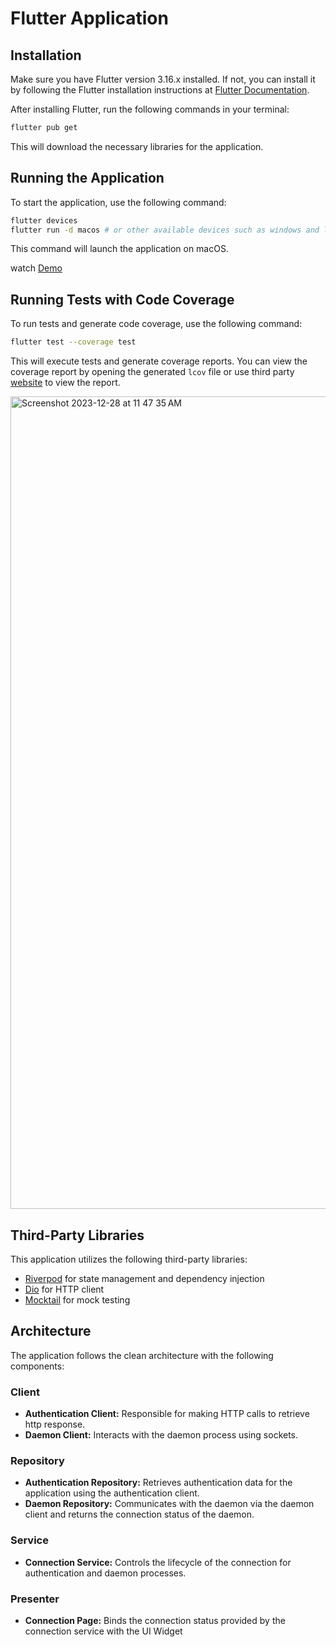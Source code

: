 # Flutter Application

## Installation

Make sure you have Flutter version 3.16.x installed. If not, you can install it by following the Flutter installation instructions at [Flutter Documentation](https://flutter.dev/docs/get-started/install).

After installing Flutter, run the following commands in your terminal:

```bash
flutter pub get
```

This will download the necessary libraries for the application.

## Running the Application

To start the application, use the following command:

```bash
flutter devices
flutter run -d macos # or other available devices such as windows and linux
```

This command will launch the application on macOS.

watch [Demo](https://youtu.be/MthisxvBx5g)

## Running Tests with Code Coverage

To run tests and generate code coverage, use the following command:

```bash
flutter test --coverage test
```

This will execute tests and generate coverage reports. You can view the coverage report by opening the generated `lcov` file or use third party [website](https://lcov-viewer.netlify.app) to view the report.

<img width="1300" alt="Screenshot 2023-12-28 at 11 47 35 AM" src="https://github.com/ck3leetcode/cloudflare_zt_client/assets/55478572/71f02fb7-f4de-4381-9873-1601d8688ca2">


## Third-Party Libraries

This application utilizes the following third-party libraries:

- [Riverpod](https://pub.dev/packages/riverpod) for state management and dependency injection
- [Dio](https://pub.dev/packages/dio) for HTTP client
- [Mocktail](https://pub.dev/packages/mocktail) for mock testing

## Architecture

The application follows the clean architecture with the following components:

### Client

- **Authentication Client:** Responsible for making HTTP calls to retrieve http response.
- **Daemon Client:** Interacts with the daemon process using sockets.

### Repository

- **Authentication Repository:** Retrieves authentication data for the application using the authentication client.
- **Daemon Repository:** Communicates with the daemon via the daemon client and returns the connection status of the daemon.

### Service

- **Connection Service:** Controls the lifecycle of the connection for authentication and daemon processes.

### Presenter

- **Connection Page:** Binds the connection status provided by the connection service with the UI Widget

